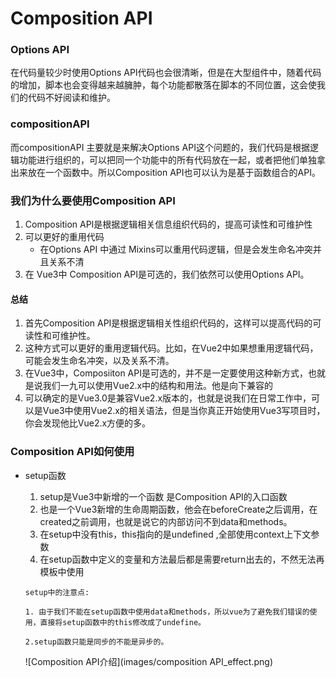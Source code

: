 # Composition API

### Options API

在代码量较少时使用Options API代码也会很清晰，但是在大型组件中，随着代码的增加，脚本也会变得越来越臃肿，每个功能都散落在脚本的不同位置，这会使我们的代码不好阅读和维护。

### compositionAPI

而compositionAPI 主要就是来解决Options API这个问题的，我们代码是根据逻辑功能进行组织的，可以把同一个功能中的所有代码放在一起，或者把他们单独拿出来放在一个函数中。所以Composition API也可以认为是基于函数组合的API。 

### 我们为什么要使用Composition API

1. Composition API是根据逻辑相关信息组织代码的，提高可读性和可维护性
2. 可以更好的重用代码
   * 在Options API 中通过 Mixins可以重用代码逻辑，但是会发生命名冲突并且关系不清
3.  在 Vue3中 Composition API是可选的，我们依然可以使用Options API。

#### 总结

1. 首先Composition API是根据逻辑相关性组织代码的，这样可以提高代码的可读性和可维护性。
2. 这种方式可以更好的重用逻辑代码。比如，在Vue2中如果想重用逻辑代码，可能会发生命名冲突，以及关系不清。
3. 在Vue3中，Composiiton API是可选的，并不是一定要使用这种新方式，也就是说我们一九可以使用Vue2.x中的结构和用法。他是向下兼容的
4. 可以确定的是Vue3.0是兼容Vue2.x版本的，也就是说我们在日常工作中，可以是Vue3中使用Vue2.x的相关语法，但是当你真正开始使用Vue3写项目时，你会发现他比Vue2.x方便的多。

### Composition API如何使用

- setup函数

  1. setup是Vue3中新增的一个函数 是Composition API的入口函数 
  2. 也是一个Vue3新增的生命周期函数，他会在beforeCreate之后调用，在created之前调用，也就是说它的内部访问不到data和methods。
  3. 在setup中没有this，this指向的是undefined ,全部使用context上下文参数
  4. 在setup函数中定义的变量和方法最后都是需要return出去的，不然无法再模板中使用

  `setup中的注意点:`

  `1. 由于我们不能在setup函数中使用data和methods，所以vue为了避免我们错误的使用，直接将setup函数中的this修改成了undefine。`

  `2.setup函数只能是同步的不能是异步的。`
  
  ![Composition API介绍](images/composition API_effect.png)